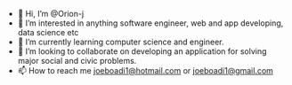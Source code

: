 - 👋 Hi, I’m @Orion-j
- 👀 I’m interested in anything software engineer, web and app developing, data science etc
- 🌱 I’m currently learning computer science and engineer.
- 💞️ I’m looking to collaborate on developing an application for solving major social and civic problems.
- 📫 How to reach me joeboadi1@hotmail.com or joeboadi1@gmail.com

<!---
Orion-j/Orion-j is a ✨ special ✨ repository because its `README.md` (this file) appears on your GitHub profile.
You can click the Preview link to take a look at your changes.
--->
